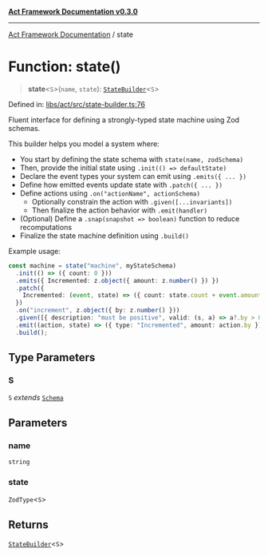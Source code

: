 [**Act Framework Documentation v0.3.0**](../README.md)

***

[Act Framework Documentation](../globals.md) / state

# Function: state()

> **state**\<`S`\>(`name`, `state`): [`StateBuilder`](../type-aliases/StateBuilder.md)\<`S`\>

Defined in: [libs/act/src/state-builder.ts:76](https://github.com/Rotorsoft/act-root/blob/44434ac9e20b81fc5bbda127e1633a974aa78bcb/libs/act/src/state-builder.ts#L76)

Fluent interface for defining a strongly-typed state machine using Zod schemas.

This builder helps you model a system where:
- You start by defining the state schema with `state(name, zodSchema)`
- Then, provide the initial state using `.init(() => defaultState)`
- Declare the event types your system can emit using `.emits({ ... })`
- Define how emitted events update state with `.patch({ ... })`
- Define actions using `.on("actionName", actionSchema)`
    - Optionally constrain the action with `.given([...invariants])`
    - Then finalize the action behavior with `.emit(handler)`
- (Optional) Define a `.snap(snapshot => boolean)` function to reduce recomputations
- Finalize the state machine definition using `.build()`

Example usage:
```ts
const machine = state("machine", myStateSchema)
  .init(() => ({ count: 0 }))
  .emits({ Incremented: z.object({ amount: z.number() }) })
  .patch({
    Incremented: (event, state) => ({ count: state.count + event.amount })
  })
  .on("increment", z.object({ by: z.number() }))
  .given([{ description: "must be positive", valid: (s, a) => a?.by > 0 }])
  .emit((action, state) => ({ type: "Incremented", amount: action.by }))
  .build();
```

## Type Parameters

### S

`S` *extends* [`Schema`](../type-aliases/Schema.md)

## Parameters

### name

`string`

### state

`ZodType`\<`S`\>

## Returns

[`StateBuilder`](../type-aliases/StateBuilder.md)\<`S`\>
